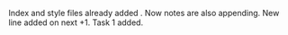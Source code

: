 Index and style files already added . Now notes are also appending.
New line added on next +1.
Task 1 added.